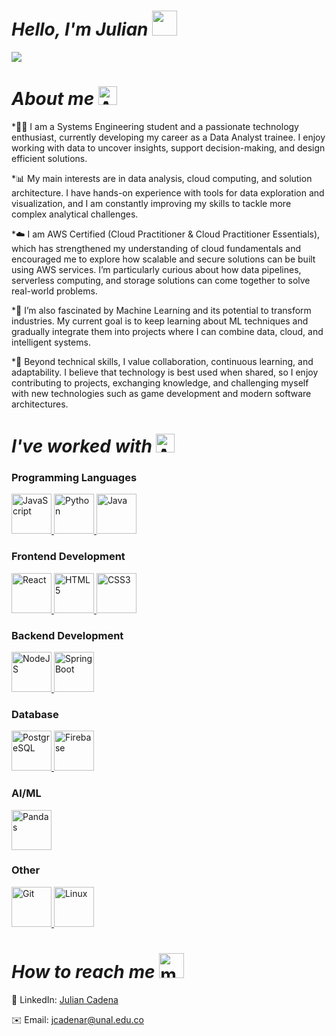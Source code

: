 <!-- Introduction + Coffee -->
## <h1> ***Hello, I'm Julian*** <img src = "https://media4.giphy.com/media/v1.Y2lkPTc5MGI3NjExMjVvdTRkdGYzNzNxMnBrMnMxZTlxdGJpaDE3aXVqYnl6MmN6cGhpOCZlcD12MV9pbnRlcm5hbF9naWZfYnlfaWQmY3Q9cw/stnNv7owgqKwx7cyND/giphy.gif" width = "40"/></h1>
<div align="left">

<img  src="https://images-wixmp-ed30a86b8c4ca887773594c2.wixmp.com/f/4d2c9658-e25e-4dd6-9c56-932447f29482/ddio625-88c6c961-13c1-43ee-a08f-3c3ceeb7f053.gif?token=eyJ0eXAiOiJKV1QiLCJhbGciOiJIUzI1NiJ9.eyJzdWIiOiJ1cm46YXBwOjdlMGQxODg5ODIyNjQzNzNhNWYwZDQxNWVhMGQyNmUwIiwiaXNzIjoidXJuOmFwcDo3ZTBkMTg4OTgyMjY0MzczYTVmMGQ0MTVlYTBkMjZlMCIsIm9iaiI6W1t7InBhdGgiOiJcL2ZcLzRkMmM5NjU4LWUyNWUtNGRkNi05YzU2LTkzMjQ0N2YyOTQ4MlwvZGRpbzYyNS04OGM2Yzk2MS0xM2MxLTQzZWUtYTA4Zi0zYzNjZWViN2YwNTMuZ2lmIn1dXSwiYXVkIjpbInVybjpzZXJ2aWNlOmZpbGUuZG93bmxvYWQiXX0.1Shjpe-XOI7ativXu5UeoPDRzJkK_mAkgdJdHTEVSQM"/>


## <h1>***About me*** <img src="https://media1.giphy.com/media/v1.Y2lkPTc5MGI3NjExMXpjd2xicDVqcTdpYWY1YXJudTd5d2I3MzlpcG5hNXFoOWk3a3dueCZlcD12MV9pbnRlcm5hbF9naWZfYnlfaWQmY3Q9cw/gFK6scW91lwIA6vRXD/giphy.gif" width="30" alt="Animación de saludo"/></h1>
<div align="left">
  
*👨‍🎓 I am a Systems Engineering student and a passionate technology enthusiast, currently developing my career as a Data Analyst trainee. I enjoy working with data to uncover insights, support decision-making, and design efficient solutions.

*📊 My main interests are in data analysis, cloud computing, and solution architecture. I have hands-on experience with tools for data exploration and visualization, and I am constantly improving my skills to tackle more complex analytical challenges.

*☁️ I am AWS Certified (Cloud Practitioner & Cloud Practitioner Essentials), which has strengthened my understanding of cloud fundamentals and encouraged me to explore how scalable and secure solutions can be built using AWS services. I’m particularly curious about how data pipelines, serverless computing, and storage solutions can come together to solve real-world problems.

*🤖 I’m also fascinated by Machine Learning and its potential to transform industries. My current goal is to keep learning about ML techniques and gradually integrate them into projects where I can combine data, cloud, and intelligent systems.

*🌱 Beyond technical skills, I value collaboration, continuous learning, and adaptability. I believe that technology is best used when shared, so I enjoy contributing to projects, exchanging knowledge, and challenging myself with new technologies such as game development and modern software architectures.

## <h1>***I've worked with*** <img src="https://media2.giphy.com/media/v1.Y2lkPTc5MGI3NjExZDg3aTQxa2gydmUwbjhlbWc0aHgzaTIzejVrZGZqbTBpNmxpeWJneCZlcD12MV9pbnRlcm5hbF9naWZfYnlfaWQmY3Q9cw/Jst1qBkFLzIEgLG3Mw/giphy.gif" width="30" alt="Animación de saludo"/></h1>
<div align="left">

### Programming Languages
<p align="left">
  <a href="https://developer.mozilla.org/en-US/docs/Web/JavaScript" target="_blank" rel="noreferrer">
    <img src="https://raw.githubusercontent.com/danielcranney/readme-generator/main/public/icons/skills/javascript-colored.svg" width="64" height="64" alt="JavaScript" />
  </a>
  <a href="https://www.python.org/" target="_blank" rel="noreferrer">
    <img src="https://raw.githubusercontent.com/danielcranney/readme-generator/main/public/icons/skills/python-colored.svg" width="64" height="64" alt="Python" />
  </a>
  <a href="https://www.oracle.com/java/" target="_blank" rel="noreferrer">
    <img src="https://raw.githubusercontent.com/danielcranney/readme-generator/main/public/icons/skills/java-colored.svg" width="64" height="64" alt="Java" />
  </a>
</p>

### Frontend Development
<p align="left">
  <a href="https://reactjs.org/" target="_blank" rel="noreferrer">
    <img src="https://raw.githubusercontent.com/danielcranney/readme-generator/main/public/icons/skills/react-colored.svg" width="64" height="64" alt="React" />
  </a>
  <a href="https://developer.mozilla.org/en-US/docs/Glossary/HTML5" target="_blank" rel="noreferrer">
    <img src="https://raw.githubusercontent.com/danielcranney/readme-generator/main/public/icons/skills/html5-colored.svg" width="64" height="64" alt="HTML5" />
  </a>
  <a href="https://www.w3.org/TR/CSS/#css" target="_blank" rel="noreferrer">
    <img src="https://raw.githubusercontent.com/danielcranney/readme-generator/main/public/icons/skills/css3-colored.svg" width="64" height="64" alt="CSS3" />
  </a>
</p>

### Backend Development
<p align="left">
  <a href="https://nodejs.org/en/" target="_blank" rel="noreferrer">
    <img src="https://raw.githubusercontent.com/danielcranney/readme-generator/main/public/icons/skills/nodejs-colored.svg" width="64" height="64" alt="NodeJS" />
  </a>
  <a href="https://spring.io/projects/spring-boot" target="_blank" rel="noreferrer">
    <img src="https://upload.wikimedia.org/wikipedia/commons/thumb/7/79/Spring_Boot.svg/512px-Spring_Boot.svg.png" width="64" height="64" alt="SpringBoot" />
  </a>
</p>

### Database
<p align="left">
  <a href="https://www.postgresql.org/" target="_blank" rel="noreferrer">
    <img src="https://raw.githubusercontent.com/danielcranney/readme-generator/main/public/icons/skills/postgresql-colored.svg" width="64" height="64" alt="PostgreSQL" />
  </a>
  <a href="https://firebase.google.com/" target="_blank" rel="noreferrer">
    <img src="https://raw.githubusercontent.com/danielcranney/readme-generator/main/public/icons/skills/firebase-colored.svg" width="64" height="64" alt="Firebase" />
  </a>
</p>

### AI/ML
<p align="left">
  <a href="https://pandas.pydata.org/" target="_blank" rel="noreferrer">
    <img src="https://icon.icepanel.io/Technology/png-shadow-512/Pandas.png" width="64" height="64" alt="Pandas" />
  </a>
</p>

### Other
<p align="left">
  <a href="https://git-scm.com/" target="_blank" rel="noreferrer">
    <img src="https://raw.githubusercontent.com/danielcranney/readme-generator/main/public/icons/skills/git-colored.svg" width="64" height="64" alt="Git" />
  </a>
  <a href="https://www.linux.org" target="_blank" rel="noreferrer">
    <img src="https://raw.githubusercontent.com/danielcranney/readme-generator/main/public/icons/skills/linux-colored.svg" width="64" height="64" alt="Linux" />
  </a>
</p>


## <h1>***How to reach me*** <img src="https://media0.giphy.com/media/v1.Y2lkPTc5MGI3NjExNmZxeHQzMjBxbjgyYm00aGdmYzIzZTVlcDgybjJ0Z2d1cjgyazE0YyZlcD12MV9pbnRlcm5hbF9naWZfYnlfaWQmY3Q9cw/vRfWXyo1FNDjvxqcgt/giphy.gif" width="40" alt="mail"/></h1>
<div align="left">

💼 LinkedIn: [Julian Cadena](https://www.linkedin.com/in/julian-esteban-cadena-rojas-45550a340/?originalSubdomain=co)
  
✉️ Email: [jcadenar@unal.edu.co](mailto:jcadenar@unal.edu.co)






